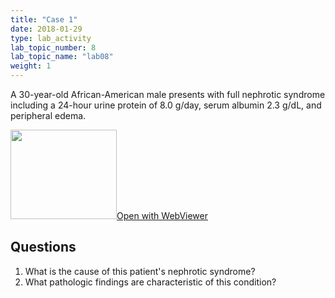 ```yaml
---
title: "Case 1"
date: 2018-01-29
type: lab_activity
lab_topic_number: 8
lab_topic_name: "lab08"
weight: 1
---
```

<div class="entrybody">
<p>A 30-year-old African-American male presents with full nephrotic syndrome including a 24-hour urine protein of 8.0 g/day, serum albumin 2.3 g/dL, and peripheral edema.<br clear="all"></p>

<div class="thumbnail"><a href="https://pathologylab.ctl.columbia.edu/slides/sliderenal_path_01/" target="_blank"><img alt="" src="/assets/images/slide_renal_case1.jpg" width="170" height="143" class="mt-image-left"></a><a href="https://pathologylab.ctl.columbia.edu/slides/sliderenal_path_01/" target="_blank">Open with WebViewer</a></div>

<h2>Questions</h2>


<ol>
<li>What is the cause of this patient's nephrotic syndrome?</li>
<li>What pathologic findings are characteristic of this condition?</li>
</ol>


						
</div>
